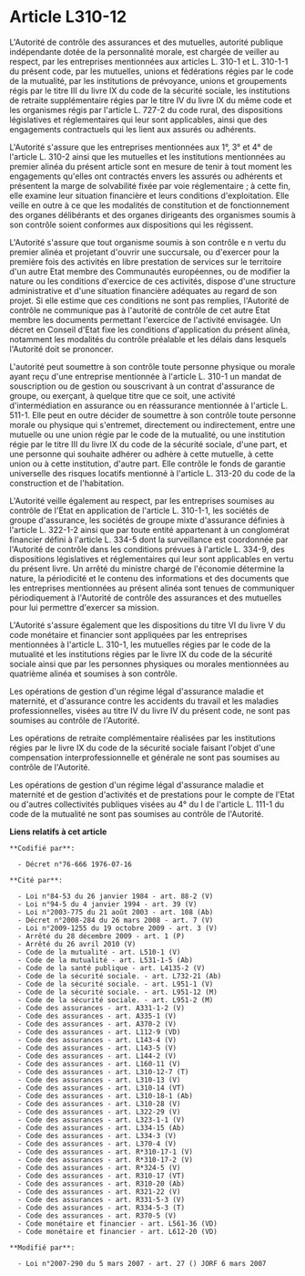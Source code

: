 # Article L310-12

L'Autorité de contrôle des assurances et des mutuelles, autorité publique indépendante dotée de la personnalité morale, est
chargée de veiller au respect, par les entreprises mentionnées aux articles L. 310-1 et L. 310-1-1 du présent code, par les
mutuelles, unions et fédérations régies par le code de la mutualité, par les institutions de prévoyance, unions et
groupements régis par le titre III du livre IX du code de la sécurité sociale, les institutions de retraite supplémentaire
régies par le titre IV du livre IX du même code et les organismes régis par l'article L. 727-2 du code rural, des
dispositions législatives et réglementaires qui leur sont applicables, ainsi que des engagements contractuels qui les lient
aux assurés ou adhérents.

L'Autorité s'assure que les entreprises mentionnées aux 1°, 3° et 4° de l'article L. 310-2 ainsi que les mutuelles et les
institutions mentionnées au premier alinéa du présent article sont en mesure de tenir à tout moment les engagements qu'elles
ont contractés envers les assurés ou adhérents et présentent la marge de solvabilité fixée par voie réglementaire ; à cette
fin, elle examine leur situation financière et leurs conditions d'exploitation. Elle veille en outre à ce que les modalités
de constitution et de fonctionnement des organes délibérants et des organes dirigeants des organismes soumis à son contrôle
soient conformes aux dispositions qui les régissent.

L'Autorité s'assure que tout organisme soumis à son contrôle e n vertu du premier alinéa et projetant d'ouvrir une
succursale, ou d'exercer pour la première fois des activités en libre prestation de services sur le territoire d'un autre
Etat membre des Communautés européennes, ou de modifier la nature ou les conditions d'exercice de ces activités, dispose
d'une structure administrative et d'une situation financière adéquates au regard de son projet. Si elle estime que ces
conditions ne sont pas remplies, l'Autorité de contrôle ne communique pas à l'autorité de contrôle de cet autre Etat membre
les documents permettant l'exercice de l'activité envisagée. Un décret en Conseil d'Etat fixe les conditions d'application du
présent alinéa, notamment les modalités du contrôle préalable et les délais dans lesquels l'Autorité doit se prononcer.

L'autorité peut soumettre à son contrôle toute personne physique ou morale ayant reçu d'une entreprise mentionnée à l'article
L. 310-1 un mandat de souscription ou de gestion ou souscrivant à un contrat d'assurance de groupe, ou exerçant, à quelque
titre que ce soit, une activité d'intermédiation en assurance ou en réassurance mentionnée à l'article L. 511-1. Elle peut en
outre décider de soumettre à son contrôle toute personne morale ou physique qui s'entremet, directement ou indirectement,
entre une mutuelle ou une union régie par le code de la mutualité, ou une institution régie par le titre III du livre IX du
code de la sécurité sociale, d'une part, et une personne qui souhaite adhérer ou adhère à cette mutuelle, à cette union ou à
cette institution, d'autre part. Elle contrôle le fonds de garantie universelle des risques locatifs mentionné à l'article L.
313-20 du code de la construction et de l'habitation.

L'Autorité veille également au respect, par les entreprises soumises au contrôle de l'Etat en application de l'article L.
310-1-1, les sociétés de groupe d'assurance, les sociétés de groupe mixte d'assurance définies à l'article L. 322-1-2 ainsi
que par toute entité appartenant à un conglomérat financier défini à l'article L. 334-5 dont la surveillance est coordonnée
par l'Autorité de contrôle dans les conditions prévues à l'article L. 334-9, des dispositions législatives et réglementaires
qui leur sont applicables en vertu du présent livre. Un arrêté du ministre chargé de l'économie détermine la nature, la
périodicité et le contenu des informations et des documents que les entreprises mentionnées au présent alinéa sont tenues de
communiquer périodiquement à l'Autorité de contrôle des assurances et des mutuelles pour lui permettre d'exercer sa mission.

L'Autorité s'assure également que les dispositions du titre VI du livre V du code monétaire et financier sont appliquées par
les entreprises mentionnées à l'article L. 310-1, les mutuelles régies par le code de la mutualité et les institutions régies
par le livre IX du code de la sécurité sociale ainsi que par les personnes physiques ou morales mentionnées au quatrième
alinéa et soumises à son contrôle.

Les opérations de gestion d'un régime légal d'assurance maladie et maternité, et d'assurance contre les accidents du travail
et les maladies professionnelles, visées au titre IV du livre IV du présent code, ne sont pas soumises au contrôle de
l'Autorité.

Les opérations de retraite complémentaire réalisées par les institutions régies par le livre IX du code de la sécurité
sociale faisant l'objet d'une compensation interprofessionnelle et générale ne sont pas soumises au contrôle de l'Autorité.

Les opérations de gestion d'un régime légal d'assurance maladie et maternité et de gestion d'activités et de prestations pour
le compte de l'Etat ou d'autres collectivités publiques visées au 4° du I de l'article L. 111-1 du code de la mutualité ne
sont pas soumises au contrôle de l'Autorité.

**Liens relatifs à cet article**

	**Codifié par**:

	  - Décret n°76-666 1976-07-16

	**Cité par**:

	  - Loi n°84-53 du 26 janvier 1984 - art. 88-2 (V)
	  - Loi n°94-5 du 4 janvier 1994 - art. 39 (V)
	  - Loi n°2003-775 du 21 août 2003 - art. 108 (Ab)
	  - Décret n°2008-284 du 26 mars 2008 - art. 7 (V)
	  - Loi n°2009-1255 du 19 octobre 2009 - art. 3 (V)
	  - Arrêté du 28 décembre 2009 - art. 1 (P)
	  - Arrêté du 26 avril 2010 (V)
	  - Code de la mutualité - art. L510-1 (V)
	  - Code de la mutualité - art. L531-1-5 (Ab)
	  - Code de la santé publique - art. L4135-2 (V)
	  - Code de la sécurité sociale. - art. L732-21 (Ab)
	  - Code de la sécurité sociale. - art. L951-1 (V)
	  - Code de la sécurité sociale. - art. L951-12 (M)
	  - Code de la sécurité sociale. - art. L951-2 (M)
	  - Code des assurances - art. A331-1-2 (V)
	  - Code des assurances - art. A335-1 (V)
	  - Code des assurances - art. A370-2 (V)
	  - Code des assurances - art. L112-9 (VD)
	  - Code des assurances - art. L143-4 (V)
	  - Code des assurances - art. L143-5 (V)
	  - Code des assurances - art. L144-2 (V)
	  - Code des assurances - art. L160-11 (V)
	  - Code des assurances - art. L310-12-7 (T)
	  - Code des assurances - art. L310-13 (V)
	  - Code des assurances - art. L310-14 (VT)
	  - Code des assurances - art. L310-18-1 (Ab)
	  - Code des assurances - art. L310-28 (V)
	  - Code des assurances - art. L322-29 (V)
	  - Code des assurances - art. L323-1-1 (V)
	  - Code des assurances - art. L334-15 (Ab)
	  - Code des assurances - art. L334-3 (V)
	  - Code des assurances - art. L370-4 (V)
	  - Code des assurances - art. R*310-17-1 (V)
	  - Code des assurances - art. R*310-17-2 (V)
	  - Code des assurances - art. R*324-5 (V)
	  - Code des assurances - art. R310-17 (VT)
	  - Code des assurances - art. R310-20 (Ab)
	  - Code des assurances - art. R321-22 (V)
	  - Code des assurances - art. R331-5-3 (V)
	  - Code des assurances - art. R334-5-3 (T)
	  - Code des assurances - art. R370-5 (V)
	  - Code monétaire et financier - art. L561-36 (VD)
	  - Code monétaire et financier - art. L612-20 (VD)

	**Modifié par**:

	  - Loi n°2007-290 du 5 mars 2007 - art. 27 () JORF 6 mars 2007
